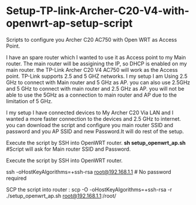 # Setup-TP-link-Archer-C20-V4-with-openwrt-ap-setup-script
Scripts to configure you Archer C20 AC750 with Open WRT as Access Point.

I have an spare router which I wanted to use it as Access point to my Main router.
The main router will be assigining the IP, so DHCP is enabled on my main router.
the TP-Link Archer C20 V4 AC750 will work as the Access point.
TP-Link supports 2.5 and 5 GHZ networks. I my setup I am Using 2.5 GHz to connect with Main router and 5 GHz as AP.
you can also use 2.5GHz and 5 GHz to connect with main router and 2.5 GHz as AP. you will not be able to use the 5GHz as a connection to main router and AP due to the limitation of 5 GHz.

I my setup I have connected devices to My Archer C20 Via LAN and I wanted a more faster connection to the devices and 2.5 GHz to internet.
you can download the script and configure you main router SSID and password and you AP SSID and new Password.It will do rest of the setup.

Execute the script by SSH into OpenWRT router.  **sh setup_openwrt_ap.sh** #Script will ask for Main router SSID and Password.

Execute the script by SSH into OpenWRT router. 

ssh -oHostKeyAlgorithms=+ssh-rsa root@192.168.1.1  # No password required

SCP the script into router : scp -O -oHostKeyAlgorithms=+ssh-rsa -r ./setup_openwrt_ap.sh root@192.168.1.1:/root/
